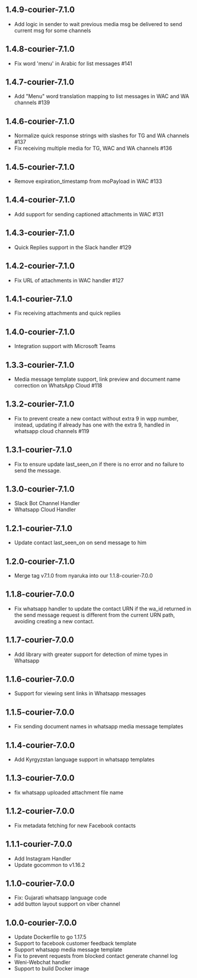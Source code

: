 1.4.9-courier-7.1.0
----------
  * Add logic in sender to wait previous media msg be delivered to send current msg for some channels

1.4.8-courier-7.1.0
----------
  * Fix word 'menu' in Arabic for list messages #141

1.4.7-courier-7.1.0
----------
  * Add "Menu" word translation mapping to list messages in WAC and WA channels #139

1.4.6-courier-7.1.0
----------
  * Normalize quick response strings with slashes for TG and WA channels #137
  * Fix receiving multiple media for TG, WAC and WA channels #136

1.4.5-courier-7.1.0
----------
  * Remove expiration_timestamp from moPayload in WAC #133

1.4.4-courier-7.1.0
----------
  * Add support for sending captioned attachments in WAC #131
 
1.4.3-courier-7.1.0
----------
  * Quick Replies support in the Slack handler #129

1.4.2-courier-7.1.0
----------
  * Fix URL of attachments in WAC handler #127


1.4.1-courier-7.1.0
----------  
  * Fix receiving attachments and quick replies

1.4.0-courier-7.1.0
----------  
  * Integration support with Microsoft Teams

1.3.3-courier-7.1.0
----------  
  * Media message template support, link preview and document name correction on WhatsApp Cloud #118

1.3.2-courier-7.1.0
----------
  * Fix to prevent create a new contact without extra 9 in wpp number, instead, updating if already has one with the extra 9, handled in whatsapp cloud channels #119

1.3.1-courier-7.1.0
----------
  * Fix to ensure update last_seen_on if there is no error and no failure to send the message.

1.3.0-courier-7.1.0
----------
  * Slack Bot Channel Handler
  * Whatsapp Cloud Handler

1.2.1-courier-7.1.0
----------
  * Update contact last_seen_on on send message to him

1.2.0-courier-7.1.0
----------
  * Merge tag v7.1.0 from nyaruka into our 1.1.8-courier-7.0.0

1.1.8-courier-7.0.0
----------
 * Fix whatsapp handler to update the contact URN if the wa_id returned in the send message request is different from the current URN path, avoiding creating a new contact.

1.1.7-courier-7.0.0
----------
 * Add library with greater support for detection of mime types in Whatsapp

1.1.6-courier-7.0.0
----------
 * Support for viewing sent links in Whatsapp messages

1.1.5-courier-7.0.0
----------
 * Fix sending document names in whatsapp media message templates

1.1.4-courier-7.0.0
----------
 * Add Kyrgyzstan language support in whatsapp templates

1.1.3-courier-7.0.0
----------
 * fix whatsapp uploaded attachment file name

1.1.2-courier-7.0.0
----------
 * Fix metadata fetching for new Facebook contacts

1.1.1-courier-7.0.0
----------
 * Add Instagram Handler
 * Update gocommon to v1.16.2

1.1.0-courier-7.0.0
----------
 * Fix: Gujarati whatsapp language code
 * add button layout support on viber channel

1.0.0-courier-7.0.0
----------
 * Update Dockerfile to go 1.17.5 
 * Support to facebook customer feedback template
 * Support whatsapp media message template
 * Fix to prevent requests from blocked contact generate channel log
 * Weni-Webchat handler
 * Support to build Docker image

